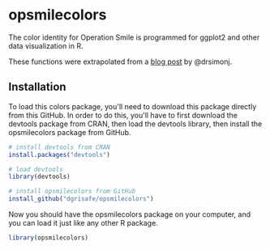 # opsmilecolors

The color identity for Operation Smile is programmed for ggplot2 and other data visualization in R. 

These functions were extrapolated from a [blog post](https://drsimonj.svbtle.com/creating-corporate-colour-palettes-for-ggplot2) by @drsimonj.

## Installation

To load this colors package, you'll need to download this package directly from this GitHub. In order to do this, you'll have to first download the devtools package from CRAN, then load the devtools library, then install the opsmilecolors package from GitHub.

```r
# install devtools from CRAN
install.packages("devtools")

# load devtools
library(devtools)

# install opsmilecolors from GitHub
install_github("dgrisafe/opsmilecolors")
```

Now you should have the opsmilecolors package on your computer, and you can load it just like any other R package.

```r
library(opsmilecolors)
```
